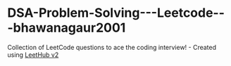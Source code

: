 # DSA-Problem-Solving---Leetcode---bhawanagaur2001
Collection of LeetCode questions to ace the coding interview! - Created using [LeetHub v2](https://github.com/arunbhardwaj/LeetHub-2.0)
